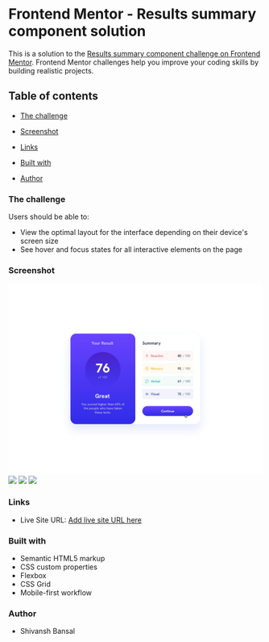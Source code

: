 # Frontend Mentor - Results summary component solution

This is a solution to the [Results summary component challenge on Frontend Mentor](https://www.frontendmentor.io/challenges/results-summary-component-CE_K6s0maV). Frontend Mentor challenges help you improve your coding skills by building realistic projects. 

## Table of contents


  - [The challenge](#the-challenge)
  - [Screenshot](#screenshot)
  - [Links](#links)

  - [Built with](#built-with)
- [Author](#author)




### The challenge

Users should be able to:

- View the optimal layout for the interface depending on their device's screen size
- See hover and focus states for all interactive elements on the page

### Screenshot

![](/design/active-states.jpg)
![](/results-summary-component-main/design/desktop-design.jpg)
![](/results-summary-component-main/design/desktop-preview.jpg)
![](/results-summary-component-main/design/mobile-design.jpg)



### Links

- Live Site URL: [Add live site URL here](https://your-live-site-url.com)



### Built with

- Semantic HTML5 markup
- CSS custom properties
- Flexbox
- CSS Grid
- Mobile-first workflow



### Author
 - Shivansh Bansal 
